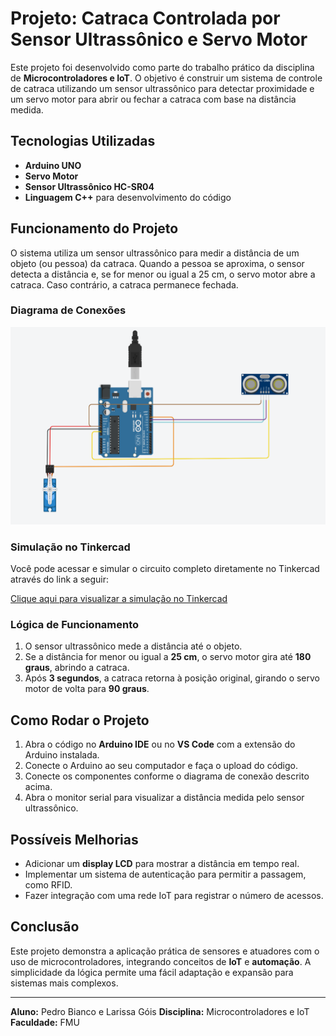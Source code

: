 # Projeto: Catraca Controlada por Sensor Ultrassônico e Servo Motor

Este projeto foi desenvolvido como parte do trabalho prático da disciplina de **Microcontroladores e IoT**. O objetivo é construir um sistema de controle de catraca utilizando um sensor ultrassônico para detectar proximidade e um servo motor para abrir ou fechar a catraca com base na distância medida.

## Tecnologias Utilizadas
- **Arduino UNO**
- **Servo Motor**
- **Sensor Ultrassônico HC-SR04**
- **Linguagem C++** para desenvolvimento do código

## Funcionamento do Projeto
O sistema utiliza um sensor ultrassônico para medir a distância de um objeto (ou pessoa) da catraca. Quando a pessoa se aproxima, o sensor detecta a distância e, se for menor ou igual a 25 cm, o servo motor abre a catraca. Caso contrário, a catraca permanece fechada.

### Diagrama de Conexões

![Diagrama de Conexões](./diagrama-conexoes.png)

### Simulação no Tinkercad

Você pode acessar e simular o circuito completo diretamente no Tinkercad através do link a seguir:

[Clique aqui para visualizar a simulação no Tinkercad](https://www.tinkercad.com/things/fTG3KQ5yhpQ-catraca-inteligente/editel?returnTo=https%3A%2F%2Fwww.tinkercad.com%2Fdashboard%2Fdesigns%2Fcircuits&sharecode=NZlXFLwzzqRDXO2dfOHRDIRbh8wcDysIwQWDKuIHWdg)

### Lógica de Funcionamento
1. O sensor ultrassônico mede a distância até o objeto.
2. Se a distância for menor ou igual a **25 cm**, o servo motor gira até **180 graus**, abrindo a catraca.
3. Após **3 segundos**, a catraca retorna à posição original, girando o servo motor de volta para **90 graus**.

## Como Rodar o Projeto
1. Abra o código no **Arduino IDE** ou no **VS Code** com a extensão do Arduino instalada.
2. Conecte o Arduino ao seu computador e faça o upload do código.
3. Conecte os componentes conforme o diagrama de conexão descrito acima.
4. Abra o monitor serial para visualizar a distância medida pelo sensor ultrassônico.

## Possíveis Melhorias
- Adicionar um **display LCD** para mostrar a distância em tempo real.
- Implementar um sistema de autenticação para permitir a passagem, como RFID.
- Fazer integração com uma rede IoT para registrar o número de acessos.

## Conclusão
Este projeto demonstra a aplicação prática de sensores e atuadores com o uso de microcontroladores, integrando conceitos de **IoT** e **automação**. A simplicidade da lógica permite uma fácil adaptação e expansão para sistemas mais complexos.

---

**Aluno:** Pedro Bianco e Larissa Góis
**Disciplina:** Microcontroladores e IoT  
**Faculdade:** FMU

